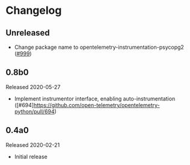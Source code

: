 # Changelog

## Unreleased

- Change package name to opentelemetry-instrumentation-psycopg2
  ([#999](https://github.com/open-telemetry/opentelemetry-python/pull/999))

## 0.8b0

Released 2020-05-27

- Implement instrumentor interface, enabling auto-instrumentation ([#694]https://github.com/open-telemetry/opentelemetry-python/pull/694)

## 0.4a0

Released 2020-02-21

- Initial release
